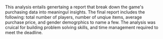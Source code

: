 This analysis entails genertaing a report that break down the game's purchasing data into meaningul insights. The final report includes the following: total number of players, number of unqiue items, average purchase price, and gender demogrphics to name a few. 
The analysis was cruical for building problem solving skills, and time management required to meet the deadline. 
